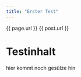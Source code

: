```yaml
---
title: "Erster Test"
---
```

{{ page.url }}
{{ post.url }}

# Testinhalt

hier kommt noch gesülze hin
